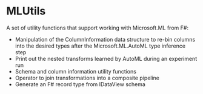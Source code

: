 # MLUtils

A set of utility functions that support working with Microsoft.ML from F#:

- Manipulation of the ColumnInformation data structure to re-bin columns into the desired types after the Microsoft.ML.AutoML type inference step
- Print out the nested transforms learned by AutoML during an experiment run
- Schema and column information utility functions
- Operator to join transformations into a composite pipeline
- Generate an F# record type from IDataView schema

